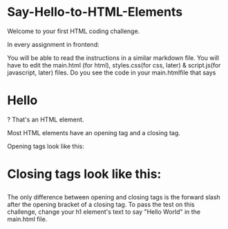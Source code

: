 # Say-Hello-to-HTML-Elements

Welcome to your first HTML coding challenge.

In every assignment in frontend:

You will be able to read the instructions in a similar markdown file.
You will have to edit the main.html (for html), styles.css(for css, later) & script.js(for javascript, later) files.
Do you see the code in your main.htmlfile that says <h1>Hello</h1>? That's an HTML element.

Most HTML elements have an opening tag and a closing tag.

Opening tags look like this: <h1>

Closing tags look like this: </h1>

The only difference between opening and closing tags is the forward slash after the opening bracket of a closing tag. To pass the test on this challenge, change your h1 element's text to say "Hello World" in the main.html file.
